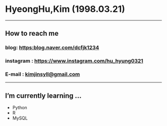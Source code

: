 ### 
# **HyeongHu,Kim (1998.03.21)**
---
## How to reach me
### blog: <https:blog.naver.com/dcfjk1234>
### instagram : <https://www.instagram.com/hu_hyung0321>
### E-mail : kimjinsyll@gmail.com
---
## I’m currently learning ...
- Python
- R
- MySQL

<!--
**Shaerrr/Shaerrr** is a ✨ _special_ ✨ repository because its `README.md` (this file) appears on your GitHub profile.

Here are some ideas to get you started:

- 🔭 I’m currently working on ...
- 🌱 I’m currently learning ...
- 👯 I’m looking to collaborate on ...
- 🤔 I’m looking for help with ...
- 💬 Ask me about ...
- 📫 How to reach me: ...
- 😄 Pronouns: ...
- ⚡ Fun fact: ...
-->
